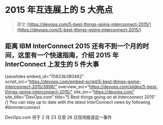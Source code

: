 # 2015 年互连展上的 5 大亮点

> 原文:[https://devops.com/5-best-things-going-interconnect-2015/](https://devops.com/5-best-things-going-interconnect-2015/)

## 距离 IBM InterConnect 2015 还有不到一个月的时间，这里有一个快速指南，介绍 2015 年 InterConnect 上发生的 5 件大事

[seoslides embed_id=”70823b380482″ script_src=”https://devops.com/embed-script/5-best-things-going-interconnect-2015/3998/” overview_src=”https://devops.com/slides/5-best-things-going-interconnect-2015/” site_src=”https://devops.com” site_title=”DevOps.com” title=”5 Best things going on at Interconnect 2015″ /] You can stay up to date with the latest InterConnect news by following #ibminterconnect

DevOps.com 将于 2 月 23 日至 26 日现场报道这一事件